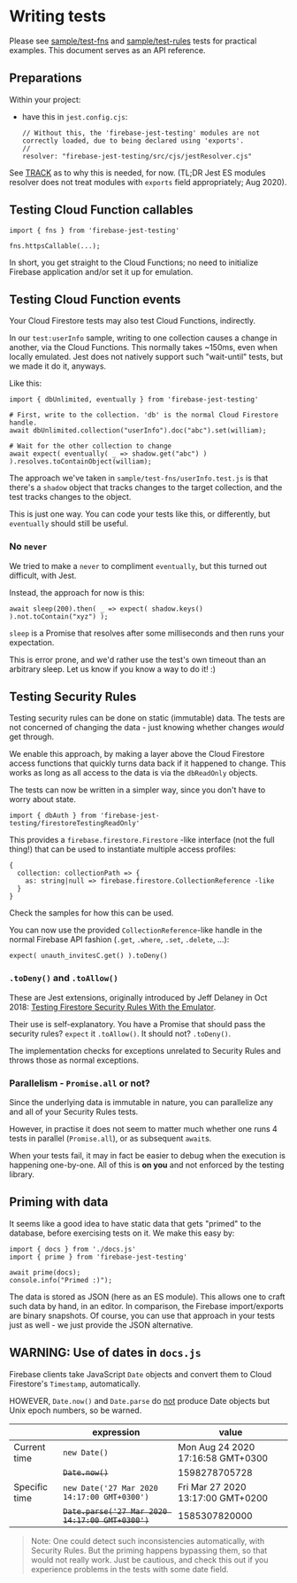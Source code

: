 # Writing tests

Please see [sample/test-fns](sample/test-fns) and [sample/test-rules](sample/test-rules) tests for practical examples. This document serves as an API reference.


## Preparations

Within your project:

- have this in `jest.config.cjs`:

   ```
  // Without this, the 'firebase-jest-testing' modules are not correctly loaded, due to being declared using 'exports'.
  //
  resolver: "firebase-jest-testing/src/cjs/jestResolver.cjs"
   ```

See [TRACK](TRACK.md) as to why this is needed, for now. (TL;DR Jest ES modules resolver does not treat modules with `exports` field appropriately; Aug 2020).


## Testing Cloud Function callables

```
import { fns } from 'firebase-jest-testing'

fns.httpsCallable(...);
```

In short, you get straight to the Cloud Functions; no need to initialize Firebase application and/or set it up for emulation.


<!-- disabled; older text is better
## Testing Cloud Functions events 

In this, a function triggered by one data change causes another, in Cloud Firestore.

```
import { dbUnlimited } from 'firebase-jest-testing'
import { eventually } from 'firebase-jest-testing/eventually'
```

>Note: `eventually` is a helper feature that allows Jest to actively wait for a condition to become true. The testing toolkit does not have that capability, built in.

`dbUnlimited` is a Cloud Firestore handle where Security Rules are not applied (`admin.firestore.Firestore`).

`eventually` creates a Promise that occasionally (every 100ms) polls the condition given to it, and if other than `undefined`, resolves with that value.

Type: `(() => any) => Promise of any`

Usage:

```
await expect( eventually( _ => shadow.get("abc") ) ).resolves.toContainObject(william);
```

In that test, we've set up a `shadow` map that reflects the database collection we wish to observe.

Note that though we test Cloud Functions in this tests, there's nothing about them in the `import`s. It's just testing that if we poke Firestore this way, does the other place jiggle.
-->


## Testing Cloud Function events

Your Cloud Firestore tests may also test Cloud Functions, indirectly.

In our `test:userInfo` sample, writing to one collection causes a change in another, via the Cloud Functions. This normally takes ~150ms, even when locally emulated. Jest does not natively support such "wait-until" tests, but we made it do it, anyways.

Like this:

```
import { dbUnlimited, eventually } from 'firebase-jest-testing'

# First, write to the collection. 'db' is the normal Cloud Firestore handle.
await dbUnlimited.collection("userInfo").doc("abc").set(william);

# Wait for the other collection to change
await expect( eventually( _ => shadow.get("abc") ) ).resolves.toContainObject(william);
```

The approach we've taken in `sample/test-fns/userInfo.test.js` is that there's a `shadow` object that tracks changes to the target collection, and the test tracks changes to the object.

This is just one way. You can code your tests like this, or differently, but `eventually` should still be useful.

### No `never`

We tried to make a `never` to compliment `eventually`, but this turned out difficult, with Jest.

Instead, the approach for now is this:

```
await sleep(200).then( _ => expect( shadow.keys() ).not.toContain("xyz") );
```

`sleep` is a Promise that resolves after some milliseconds and then runs your expectation.

This is error prone, and we'd rather use the test's own timeout than an arbitrary sleep. Let us know if you know a way to do it! :)



## Testing Security Rules

Testing security rules can be done on static (immutable) data. The tests are not concerned of changing the data - just knowing whether changes *would* get through.

We enable this approach, by making a layer above the Cloud Firestore access functions that quickly turns data back if it happened to change. This works as long as all access to the data is via the `dbReadOnly` objects.

The tests can now be written in a simpler way, since you don't have to worry about state.


```
import { dbAuth } from 'firebase-jest-testing/firestoreTestingReadOnly'
```

This provides a `firebase.firestore.Firestore` -like interface (not the full thing!) that can be used to instantiate multiple access profiles:

```
{
  collection: collectionPath => {
    as: string|null => firebase.firestore.CollectionReference -like
  }
}
```

Check the samples for how this can be used.

You can now use the provided `CollectionReference`-like handle in the normal Firebase API fashion (`.get`, `.where`, `.set`, `.delete`, ...):

```
expect( unauth_invitesC.get() ).toDeny()
```

### `.toDeny()` and `.toAllow()` 

These are Jest extensions, originally introduced by Jeff Delaney in Oct 2018: [Testing Firestore Security Rules With the Emulator](https://fireship.io/lessons/testing-firestore-security-rules-with-the-emulator/).

Their use is self-explanatory. You have a Promise that should pass the security rules? `expect` it `.toAllow()`. It should not? `.toDeny()`.

The implementation checks for exceptions unrelated to Security Rules and throws those as normal exceptions.

### Parallelism - `Promise.all` or not?

Since the underlying data is immutable in nature, you can parallelize any and all of your Security Rules tests.

However, in practise it does not seem to matter much whether one runs 4 tests in parallel (`Promise.all`), or as subsequent `await`s. 

When your tests fail, it may in fact be easier to debug when the execution is happening one-by-one. All of this is **on you** and not enforced by the testing library.


## Priming with data

It seems like a good idea to have static data that gets "primed" to the database, before exercising tests on it. We make this easy by:

```
import { docs } from './docs.js'
import { prime } from 'firebase-jest-testing'

await prime(docs);
console.info("Primed :)");
```

The data is stored as JSON (here as an ES module). This allows one to craft such data by hand, in an editor. In comparison, the Firebase import/exports are binary snapshots. Of course, you can use that approach in your tests just as well - we just provide the JSON alternative.


## WARNING: Use of dates in `docs.js`

Firebase clients take JavaScript `Date` objects and convert them to Cloud Firestore's `Timestamp`, automatically.

HOWEVER, `Date.now()` and `Date.parse` do <u>not</u> produce Date objects but Unix epoch numbers, so be warned.

||expression|value|
|---|---|---|
|Current time|`new Date()`|Mon Aug 24 2020 17:16:58 GMT+0300|
||<strike>`Date.now()`</strike>|1598278705728|
|Specific time|`new Date('27 Mar 2020 14:17:00 GMT+0300')`|Fri Mar 27 2020 13:17:00 GMT+0200|
||<strike>`Date.parse('27 Mar 2020 14:17:00 GMT+0300')`</strike>|1585307820000|

>Note: One could detect such inconsistencies automatically, with Security Rules. But the priming happens bypassing them, so that would not really work. Just be cautious, and check this out if you experience problems in the tests with some date field.
